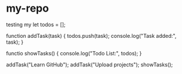 # my-repo
testing my
let todos = [];

function addTask(task) {
  todos.push(task);
  console.log("Task added:", task);
}

functio showTasks() {
  console.log("Todo List:", todos);
}

addTask("Learn GitHub");
addTask("Upload projects");
showTasks();
